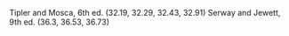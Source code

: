 Tipler and Mosca, 6th ed. (32.19, 32.29, 32.43, 32.91)
Serway and Jewett, 9th ed. (36.3, 36.53, 36.73)